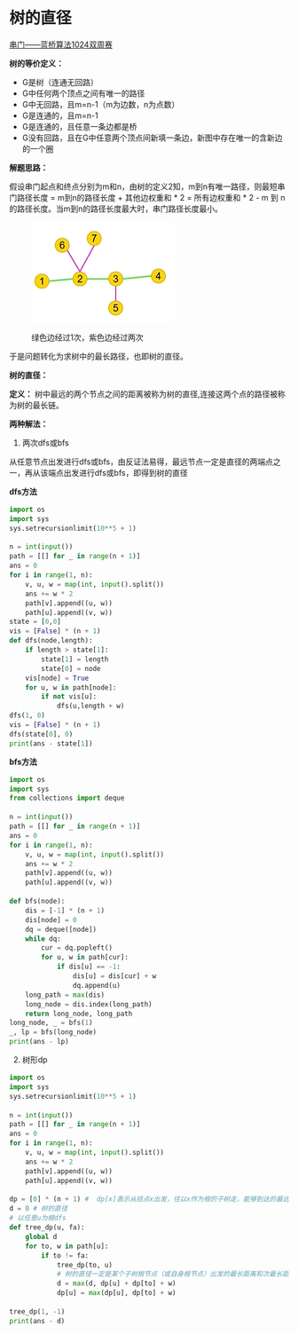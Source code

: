 # 树的直径

[串门——蓝桥算法1024双周赛](https://www.lanqiao.cn/problems/5890/learning/?contest\_id=145)

**树的等价定义：**

* G是树（连通无回路）
* G中任何两个顶点之间有唯一的路径
* G中无回路，且m=n-1（m为边数，n为点数）
* G是连通的，且m=n-1
* G是连通的，且任意一条边都是桥
* G没有回路，且在G中任意两个顶点间新填一条边，新图中存在唯一的含新边的一个圈

**解题思路：**

假设串门起点和终点分别为m和n，由树的定义2知，m到n有唯一路径，则最短串门路径长度 =  m到n的路径长度 + 其他边权重和 \* 2  = 所有边权重和 \* 2 - m 到 n 的路径长度。当m到n的路径长度最大时，串门路径长度最小。

<figure><img src="../.gitbook/assets/image.png" alt=""><figcaption><p>绿色边经过1次，紫色边经过两次</p></figcaption></figure>

于是问题转化为求树中的最长路径，也即树的直径。

**树的直径：**

**定义：** 树中最远的两个节点之间的距离被称为树的直径,连接这两个点的路径被称为树的最长链。

**两种解法：**

1. 两次dfs或bfs

从任意节点出发进行dfs或bfs，由反证法易得，最远节点一定是直径的两端点之一，再从该端点出发进行dfs或bfs，即得到树的直径

**dfs方法**

```python
import os
import sys
sys.setrecursionlimit(10**5 + 1)

n = int(input())
path = [[] for _ in range(n + 1)]
ans = 0
for i in range(1, n):
    v, u, w = map(int, input().split())
    ans += w * 2
    path[v].append((u, w))
    path[u].append((v, w))
state = [0,0]
vis = [False] * (n + 1)
def dfs(node,length):
    if length > state[1]:
        state[1] = length
        state[0] = node
    vis[node] = True
    for u, w in path[node]:
        if not vis[u]:
            dfs(u,length + w)
dfs(1, 0)
vis = [False] * (n + 1)
dfs(state[0], 0)
print(ans - state[1])
```

**bfs方法**

```python
import os
import sys
from collections import deque

n = int(input())
path = [[] for _ in range(n + 1)]
ans = 0
for i in range(1, n):
    v, u, w = map(int, input().split())
    ans += w * 2
    path[v].append((u, w))
    path[u].append((v, w))

def bfs(node):
    dis = [-1] * (n + 1)
    dis[node] = 0
    dq = deque([node])
    while dq:
        cur = dq.popleft()
        for u, w in path[cur]:
            if dis[u] == -1:
                dis[u] = dis[cur] + w
                dq.append(u)
    long_path = max(dis)
    long_node = dis.index(long_path)
    return long_node, long_path
long_node, _ = bfs(1)
_, lp = bfs(long_node)
print(ans - lp)
```

2. 树形dp

```python
import os
import sys
sys.setrecursionlimit(10**5 + 1)

n = int(input())
path = [[] for _ in range(n + 1)]
ans = 0
for i in range(1, n):
    v, u, w = map(int, input().split())
    ans += w * 2
    path[v].append((u, w))
    path[u].append((v, w))

dp = [0] * (n + 1) #  dp[x]表示从结点x出发，往以x作为根的子树走，能够到达的最远距离
d = 0 # 树的直径
# 以任意u为根dfs
def tree_dp(u, fa):
    global d
    for to, w in path[u]:
        if to != fa:
            tree_dp(to, u)
            # 树的直径一定是某个子树根节点（或自身根节点）出发的最长距离和次最长距离之和
            d = max(d, dp[u] + dp[to] + w) 
            dp[u] = max(dp[u], dp[to] + w)
            
tree_dp(1, -1)
print(ans - d)
```

